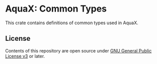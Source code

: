 # AquaX: Common Types

This crate contains definitions of common types used in AquaX.

## License

Contents of this repository are open source under [GNU General Public License v3](https://www.gnu.org/licenses/gpl-3.0.en.html) or later.
